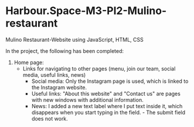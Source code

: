 # Harbour.Space-M3-PI2-Mulino-restaurant
Mulino Restaurant-Website using JavaScript, HTML, CSS


In the project, the following has been completed:

1) Home page:
   - Links for navigating to other pages (menu, join our team, social media, useful links, news)
     - Social media: Only the Instagram page is used, which is linked to the Instagram website.
     - Useful links: "About this website" and "Contact us" are pages with new windows with additional information.
     - News: I added a new text label where I put text inside it, which disappears when you start typing in the field.
               - The submit field does not work.

